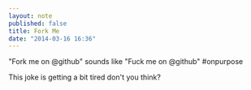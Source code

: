 ```yaml
---
layout: note
published: false
title: Fork Me
date: "2014-03-16 16:36"
---
```


"Fork me on @github" sounds like "Fuck me on @github" #onpurpose 

This joke is getting a bit tired don't you think?